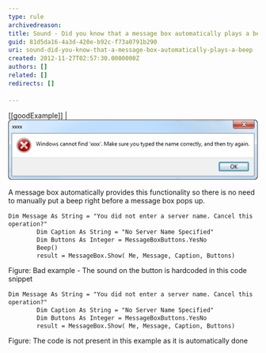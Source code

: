 ```yaml
---
type: rule
archivedreason: 
title: Sound - Did you know that a message box automatically plays a beep?
guid: 81d5da16-4a3d-420e-b92c-f73a0791b290
uri: sound-did-you-know-that-a-message-box-automatically-plays-a-beep
created: 2012-11-27T02:57:30.0000000Z
authors: []
related: []
redirects: []

---
```


[[goodExample]]
| ![Windows message boxes plays a sound... which cannot be captured in screenshot form.](../../assets/Win7SoundError.png)
<!--endintro-->

A message box automatically provides this functionality so there is no need to manually put a beep right before a message box pops up.


```
Dim Message As String = "You did not enter a server name. Cancel this operation?"
        Dim Caption As String = "No Server Name Specified"
        Dim Buttons As Integer = MessageBoxButtons.YesNo
        Beep()
        result = MessageBox.Show( Me, Message, Caption, Buttons)
```

Figure: Bad example - The sound on the button is hardcoded in this code snippet 

```
Dim Message As String = "You did not enter a server name. Cancel this operation?"
        Dim Caption As String = "No Server Name Specified"
        Dim Buttons As Integer = MessageBoxButtons.YesNo
        result = MessageBox.Show( Me, Message, Caption, Buttons)
```

Figure: The code is not present in this example as it is automatically done
